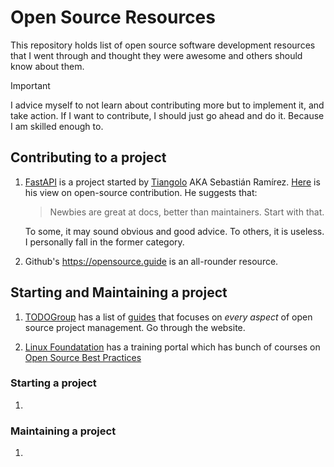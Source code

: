 # Open Source Resources

This repository holds list of open source software development resources that I went through and thought they were awesome and others should know about them.

> [!IMPORTANT]
> I advice myself to not learn about contributing more but
> to implement it, and take action. If I want to
> contribute, I should just go ahead and do it.
> Because I am skilled enough to.

## Contributing to a project

1. [FastAPI](https://github.com/fastapi/fastapi) is a project started by [Tiangolo](https://tiangolo.com/) AKA Sebastián Ramírez.
   [Here](https://github.com/tiangolo/blog-posts/tree/master/how-to-start-contributing-to-open-source) is his view on open-source contribution. He suggests that:

   > Newbies are great at docs, better than maintainers. Start with that.

   To some, it may sound obvious and good advice. To others, it is useless. I personally fall in the former category.

2. Github's https://opensource.guide is an all-rounder resource.


## Starting and Maintaining a project

1. [TODOGroup](https://todogroup.org/) has a list of [guides](https://todogroup.org/resources/guides/) that focuses on *every aspect* of open source project management.
Go through the website.

2. [Linux Foundatation](https://www.linuxfoundation.org/) has a training portal which has bunch of courses on [Open Source Best Practices](https://trainingportal.linuxfoundation.org/learn/dashboard?labels=%5B%22Areas%20of%20Interest%22%5D&values=%5B%22Open%20Source%20Best%20Practice%22%5D)

### Starting a project

1. 

### Maintaining a project

1. 